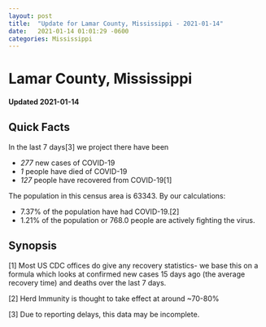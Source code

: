```yaml
---
layout: post
title:  "Update for Lamar County, Mississippi - 2021-01-14"
date:   2021-01-14 01:01:29 -0600
categories: Mississippi
---
```


# Lamar County, Mississippi
#### Updated 2021-01-14

## Quick Facts

In the last 7 days[3] we project there have been
- *277* new cases of COVID-19
- *1* people have died of COVID-19
- *127* people have recovered from COVID-19[1]

The population in this census area is 63343. By our calculations:
- 7.37% of the population have had COVID-19.[2]
- 1.21% of the population or 768.0 people are actively fighting the virus.

## Synopsis




[1] Most US CDC offices do give any recovery statistics- we base this on a formula which looks at confirmed new cases
15 days ago (the average recovery time) and deaths over the last 7 days.

[2] Herd Immunity is thought to take effect at around ~70-80%

[3] Due to reporting delays, this data may be incomplete.
 
    